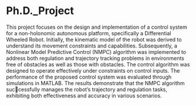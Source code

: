 # Ph.D._Project
This project focuses on the design and implementation of a control system for a non-holonomic autonomous platform, specifically a Differential Wheeled Robot. Initially, the kinematic model of the robot was derived to understand its movement constraints and capabilities. Subsequently, a Nonlinear Model Predictive Control (NMPC) algorithm was implemented to address both regulation and trajectory tracking problems in environments free of obstacles as well as those with obstacles. The control algorithm was designed to operate effectively under constraints on control inputs. The performance of the proposed control system was evaluated through simulations in MATLAB. The results demonstrate that the NMPC algorithm successfully manages the robot’s trajectory and regulation tasks, exhibiting both effectiveness and accuracy in various scenarios.
